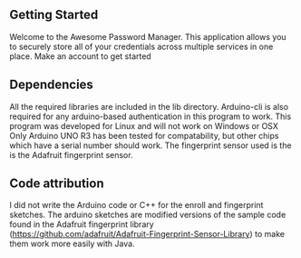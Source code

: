 ## Getting Started

Welcome to the Awesome Password Manager. This application allows you to securely store all of your credentials across multiple services in one place. Make an account to get started 

## Dependencies

All the required libraries are included in the lib directory. 
Arduino-cli is also required for any arduino-based authentication in this program to work. 
This program was developed for Linux and will not work on Windows or OSX
Only Arduino UNO R3 has been tested for compatability, but other chips which have a serial number should work. 
The fingerprint sensor used is the is the Adafruit fingerprint sensor. 

## Code attribution

I did not write the Arduino code or C++ for the enroll and fingerprint sketches. The arduino sketches are modified versions of the sample code found in the Adafruit fingerprint library (https://github.com/adafruit/Adafruit-Fingerprint-Sensor-Library) to make them work more easily with Java.
